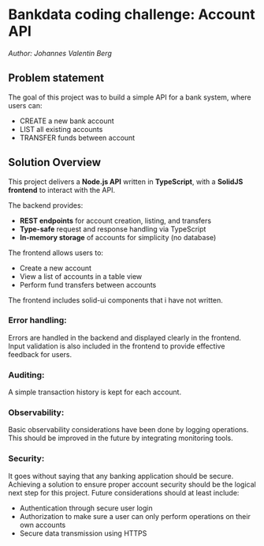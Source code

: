 # Bankdata coding challenge: Account API
*Author: Johannes Valentin Berg*

## Problem statement
The goal of this project was to build a simple API for a bank system, where users can:
- CREATE a new bank account
- LIST all existing accounts
- TRANSFER funds between account

## Solution Overview

This project delivers a **Node.js API** written in **TypeScript**, with a **SolidJS frontend** to interact with the API.

The backend provides:
- **REST endpoints** for account creation, listing, and transfers
- **Type-safe** request and response handling via TypeScript
- **In-memory storage** of accounts for simplicity (no database)

The frontend allows users to:
- Create a new account
- View a list of accounts in a table view
- Perform fund transfers between accounts

The frontend includes solid-ui components that i have not written. 

### Error handling:
Errors are handled in the backend and displayed clearly in the frontend. Input validation is also included in the frontend to provide effective feedback for users.

### Auditing:
A simple transaction history is kept for each account. 

### Observability:
Basic observability considerations have been done by logging operations. This should be improved in the future by integrating monitoring tools.

### Security:
It goes without saying that any banking application should be secure. 
Achieving a solution to ensure proper account security should be the logical next step for this project. Future considerations should at least include:
- Authentication through secure user login
- Authorization to make sure a user can only perform operations on their own accounts
- Secure data transmission using HTTPS
